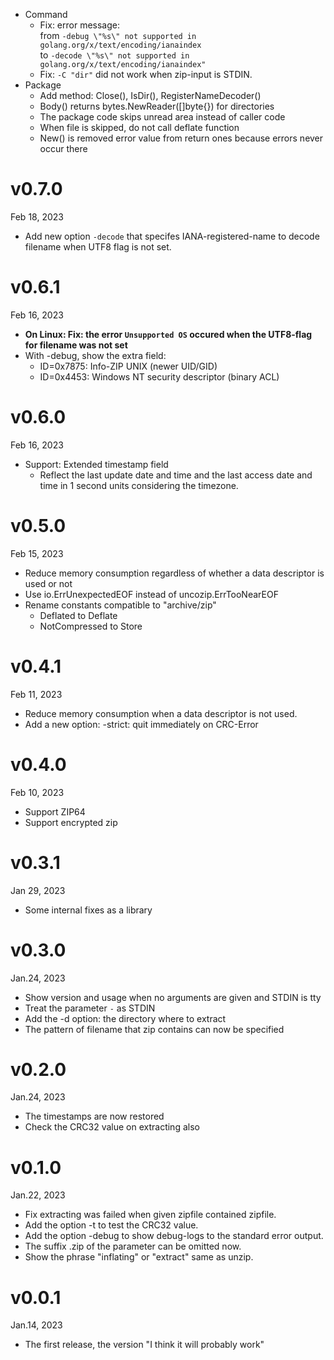 - Command
    - Fix: error message:  
        from `-debug \"%s\" not supported in golang.org/x/text/encoding/ianaindex`  
        to `-decode \"%s\" not supported in golang.org/x/text/encoding/ianaindex"`
    - Fix: `-C "dir"` did not work when zip-input is STDIN.
- Package
    - Add method: Close(), IsDir(), RegisterNameDecoder()
    - Body() returns bytes.NewReader([]byte{}) for directories
    - The package code skips unread area instead of caller code
    - When file is skipped, do not call deflate function
    - New() is removed error value from return ones because errors never occur there

v0.7.0
======
Feb 18, 2023

- Add new option `-decode` that specifes IANA-registered-name to decode filename when UTF8 flag is not set.

v0.6.1
======
Feb 16, 2023

- **On Linux: Fix: the error `Unsupported OS` occured when the UTF8-flag for filename was not set**
- With -debug, show the extra field:
    - ID=0x7875: Info-ZIP UNIX (newer UID/GID)
    - ID=0x4453: Windows NT security descriptor (binary ACL)

v0.6.0
======
Feb 16, 2023

- Support: Extended timestamp field
    - Reflect the last update date and time and the last access date and time in 1 second units considering the timezone.

v0.5.0
======
Feb 15, 2023

- Reduce memory consumption regardless of whether a data descriptor is used or not
- Use io.ErrUnexpectedEOF instead of uncozip.ErrTooNearEOF
- Rename constants compatible to "archive/zip"
    - Deflated to Deflate
    - NotCompressed to Store

v0.4.1
======
Feb 11, 2023

- Reduce memory consumption when a data descriptor is not used.
- Add a new option: -strict: quit immediately on CRC-Error

v0.4.0
======
Feb 10, 2023

- Support ZIP64
- Support encrypted zip

v0.3.1
======
Jan 29, 2023

- Some internal fixes as a library

v0.3.0
======
Jan.24, 2023

- Show version and usage when no arguments are given and STDIN is tty
- Treat the parameter `-` as STDIN
- Add the -d option: the directory where to extract
- The pattern of filename that zip contains can now be specified

v0.2.0
======
Jan.24, 2023

- The timestamps are now restored
- Check the CRC32 value on extracting also

v0.1.0
======
Jan.22, 2023

- Fix extracting was failed when given zipfile contained zipfile.
- Add the option -t to test the CRC32 value.
- Add the option -debug to show debug-logs to the standard error output.
- The suffix .zip of the parameter can be omitted now.
- Show the phrase "inflating" or "extract" same as unzip.

v0.0.1
======
Jan.14, 2023

- The first release, the version "I think it will probably work"
